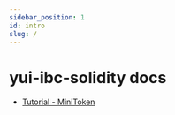 ```yaml
---
sidebar_position: 1
id: intro
slug: /
---
```


# yui-ibc-solidity docs

- [Tutorial - MiniToken](minitoken/overview.md)

